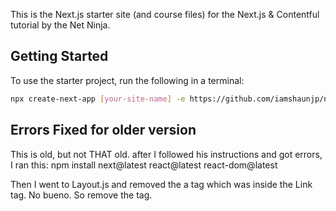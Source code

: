 This is the Next.js starter site (and course files) for the Next.js & Contentful tutorial by the Net Ninja.

## Getting Started

To use the starter project, run the following in a terminal:

```bash
npx create-next-app [your-site-name] -e https://github.com/iamshaunjp/next-contentful/tree/lesson-1-starter-site
```

## Errors Fixed for older version
This is old, but not THAT old. after I followed his instructions and got errors, I ran this:
npm install next@latest react@latest react-dom@latest

Then I went to Layout.js and removed the a tag which was inside the Link tag. No bueno.  So remove the <a> tag.